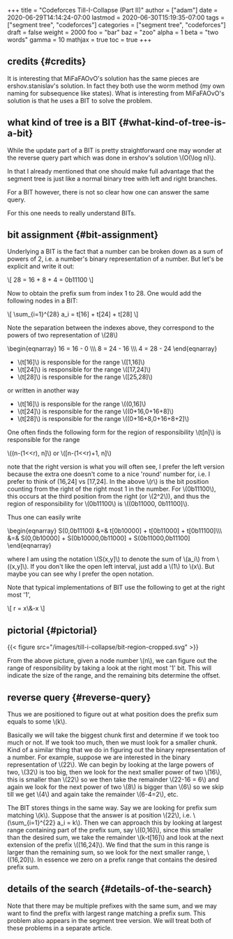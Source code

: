 +++
title = "Codeforces Till-I-Collapse (Part II)"
author = ["adam"]
date = 2020-06-29T14:14:24-07:00
lastmod = 2020-06-30T15:19:35-07:00
tags = ["segment tree", "codeforces"]
categories = ["segment tree", "codeforces"]
draft = false
weight = 2000
foo = "bar"
baz = "zoo"
alpha = 1
beta = "two words"
gamma = 10
mathjax = true
toc = true
+++

## credits {#credits}

It is interesting that MiFaFAOvO's solution has the same pieces are
ershov.stanislav's solution. In fact they both use the worm method (my own
naming for subsequence like states). What is interesting from MiFaFAOvO's
solution is that he uses a BIT to solve the problem.


## what kind of tree is a BIT {#what-kind-of-tree-is-a-bit}

While the update part of a BIT is pretty straightforward one may wonder at the
reverse query part which was done in ershov's solution \\(O(\log n)\\).

In that I already mentioned that one should make full advantage that the segment
tree is just like a normal binary tree with left and right branches.

For a BIT however, there is not so clear how one can answer the same query.

For this one needs to really understand BITs.


## bit assignment {#bit-assignment}

Underlying a BIT is the fact that a number can be broken down as a sum of
powers of 2, i.e. a number's binary representation of a number.  But let's
be explicit and write it out:

\\[
28 = 16 + 8 + 4 = 0b11100
\\]

Now to obtain the prefix sum from index 1 to 28.  One would add the following
nodes in a BIT:

\\[
\sum\_{i=1}^{28} a\_i = t[16] + t[24] + t[28]
\\]

Note the separation between the indexes above, they correspond to the powers of two
representation of \\(28\\)

\begin{eqnarray}
16  = 16 - 0 \\\\\\
8   = 24 - 16 \\\\\\
4   = 28 - 24
\end{eqnarray}

-   \\(t[16]\\) is responsible for the range \\([1,16]\\)
-   \\(t[24]\\) is responsible for the range \\([17,24]\\)
-   \\(t[28]\\) is responsible for the range \\([25,28]\\)

or written in another way

-   \\(t[16]\\) is responsible for the range \\((0,16]\\)
-   \\(t[24]\\) is responsible for the range \\((0+16,0+16+8]\\)
-   \\(t[28]\\) is responsible for the range \\((0+16+8,0+16+8+2]\\)

One often finds the following form for the region of responsibility
\\(t[n]\\) is responsible for the range

\\((n-(1<<r), n]\\) or \\([n-(1<<r)+1, n]\\)

note that the right version is what you will often see, I prefer the left
version because the extra one doesn't come to a nice 'round' number for, i.e. I
prefer to think of (16,24] vs [17,24]. In the above \\(r\\) is the bit position
counting from the right of the right most 1 in the number. For \\(0b11100\\), this
occurs at the third position from the right (or \\(2^2\\)), and thus the region of
responsibility for \\(0b11100\\) is \\((0b11000, 0b11100]\\).

Thus one can easily write

\begin{eqnarray}
S(0,0b11100) &=& t[0b10000] + t[0b11000] + t[0b11100]\\\\\\
&=& S(0,0b10000] + S(0b10000,0b11000] + S(0b11000,0b11100]
\end{eqnarray}

where I am using the notation \\(S(x,y]\\) to denote the sum of \\(a\_i\\) from \\((x,y]\\).
If you don't like the open left interval, just add a \\(1\\) to \\(x\\). But maybe you
can see why I prefer the open notation.

Note that typical implementations of BIT use the following to get at the right
most '1',

\\[
r = x\\&-x
\\]


## pictorial {#pictorial}

{{< figure src="/images/till-i-collapse/bit-region-cropped.svg" >}}

From the above picture, given a node number \\(n\\), we can figure out
the range of responsibility by taking a look at the right most '1' bit.
This will indicate the size of the range, and the remaining bits
determine the offset.


## reverse query {#reverse-query}

Thus we are positioned to figure out at what position does the prefix sum equals
to some \\(k\\).

Basically we will take the biggest chunk first and determine if we took too much
or not. If we took too much, then we must look for a smaller chunk. Kind of a
similar thing that we do in figuring out the binary representation of a number.
For example, suppose we are interested in the binary representation of \\(22\\). We
can begin by looking at the large powers of two, \\(32\\) is too big, then we look
for the next smaller power of two \\(16\\), this is smaller than \\(22\\) so we then
take the remainder \\(22-16 = 6\\) and again we look for the next power of two \\(8\\)
is bigger than \\(6\\) so we skip till we get \\(4\\) and again take the remainder
\\(6-4=2\\), etc.

The BIT stores things in the same way. Say we are looking for prefix sum
matching \\(k\\). Suppose that the answer is at position \\(22\\), i.e. \\(\sum\_{i=1}^{22}
a\_i = k\\). Then we can approach this by looking at largest range containing part
of the prefix sum, say \\((0,16]\\), since this smaller than the desired sum, we
take the remainder \\(k-t[16]\\) and look at the next extension of the prefix
\\((16,24]\\). We find that the sum in this range is larger than the remaining sum, so
we look for the next smaller range, \\((16,20]\\). In essence we zero on a prefix
range that contains the desired prefix sum.


## details of the search {#details-of-the-search}

Note that there may be multiple prefixes with the same sum, and we may want to
find the prefix with largest range matching a prefix sum. This problem also
appears in the segment tree version. We will treat both of these problems in a
separate article.
